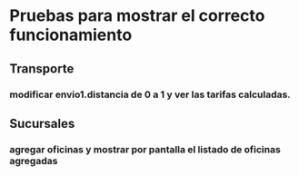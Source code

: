 # Pruebas para mostrar el correcto funcionamiento
## Transporte
### modificar envio1.distancia de 0 a 1 y ver las tarifas calculadas.
## Sucursales
### agregar oficinas y mostrar por pantalla el listado de oficinas agregadas
